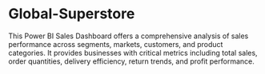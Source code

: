 # Global-Superstore
This Power BI Sales Dashboard offers a comprehensive analysis of sales performance across segments, markets, customers, and product categories. It provides businesses with critical metrics including total sales, order quantities, delivery efficiency, return trends, and profit performance. 
